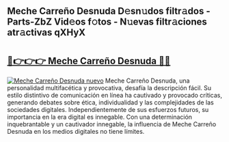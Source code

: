 ## Meche Carreño Desnuda D𝚎sn𝚞dos filtr𝚊dos - Parts-ZbZ Vid𝚎os f𝚘tos - N𝚞evas filtr𝚊ciones atr𝚊ctivas qXHyX

# <h2><a href="http://mb60h7.tromn.icu/?c=Meche+Carre%c3%b1o+Desnuda">🔗👉👉👉 Meche Carreño Desnuda 🔗🔗</a></h2>

[![Meche Carreño Desnuda nuevo](https://i.imgur.com/pEAQMta.gif)](http://mb60h7.tromn.icu/?c=Meche+Carre%c3%b1o+Desnuda)
Meche Carreño Desnuda, una personalidad multifacética y provocativa, desafía la descripción fácil. Su estilo distintivo de comunicación en línea ha cautivado y provocado críticas, generando debates sobre ética, individualidad y las complejidades de las sociedades digitales. Independientemente de sus esfuerzos futuros, su importancia en la era digital es innegable. Con una determinación inquebrantable y un cautivador innegable, la influencia de Meche Carreño Desnuda en los medios digitales no tiene límites.
